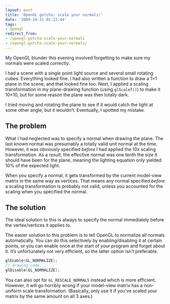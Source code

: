 ```yaml
---
layout: post
title: 'OpenGL gotcha: scale your normals!'
date: '2009-10-31 01:22:44'
tags:
- opengl
redirect_from:
- /opengl-gotcha-scale-your-normals
- /opengl-gotcha-scale-your-normals/
---
```


My OpenGL blunder this evening involved forgetting to make sure my normals were scaled correctly.

I had a scene with a single point light source and several small rotating cubes. Everything looked fine. I had also written a function to draw a 1×1 plane in the scene, and that looked fine too. Next, I applied a scaling transformation in my plane-drawing function (using `glScalef()`) to make it 10×10, but for some reason the plane was then totally dark.

I tried moving and rotating the plane to see if it would catch the light at some other angle, but it wouldn’t. Eventually, I spotted my mistake.

## The problem

What I had neglected was to specify a normal when drawing the plane. The last known normal was presumably a totally valid unit normal at the time. However, it was obviously specified _before_ I had applied the 10x scaling transformation. As a result, the effective normal was one tenth the size it should have been for the plane, meaning the lighting equation only yielded 10% of the expected light.

When you specify a normal, it gets transformed by the current model-view matrix in the same way as vertices. That means any normal specified _before_ a scaling transformation is probably not valid, unless you accounted for the scaling when you specified the normal.

## The solution

The ideal solution to this is always to specify the normal immediately before the vertex/vertices it applies to.

The easier solution to this problem is to tell OpenGL to normalize all normals automatically. You can do this selectively by enabling/disabling it at certain points, or you can enable once at the start of your program and forget about it. It’s unfortunately not very efficient, so the latter option isn’t preferable.

```cpp
glEnable(GL_NORMALIZE);
// drawing code...
glDisable(GL_NORMALIZE);
```

You can also opt for `GL_RESCALE_NORMALS` instead which is more efficient. However, it will go horribly wrong if your model-view matrix has a non-uniform scale transformation. (Basically, only use it if you’ve scaled your matrix by the same amount on all 3 axes.)

